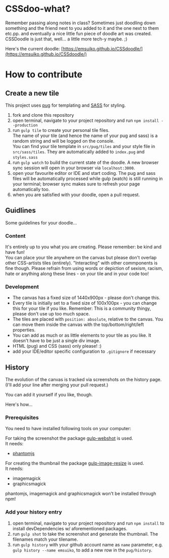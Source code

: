 # CSSdoo-what?

Remember passing along notes in class? Sometimes just doodling down something and the friend next to you added to it and the one next to them etc.pp. and eventually a nice little fun piece of doodle art was created.
CSSDoodle is just that, well... a little more tech-y maybe. ;)

Here's the current doodle: [https://emsuiko.github.io/CSSdoodle/](https://emsuiko.github.io/CSSdoodle/)

# How to contribute

## Create a new tile

This project uses [pug](https://pugjs.org/api/getting-started.html) for templating and [SASS](https://sass-lang.com/) for styling.

1. fork and clone this repository
2. open terminal, navigate to your project repository and run `npm install --production`
3. run `gulp tile` to create your personal tile files.  
The name of your tile (and hence the name of your pug and sass) is a random string and will be logged on the console.  
You can find your tile template in `src/pug/tiles` and your style file in `src/sass/tiles`. They are automatically added to `index.pug` and `styles.sass`
4. run `gulp watch` to build the current state of the doodle. A new browser sync session will open in your browser via `localhost:3000`.
5. open your favourite editor or IDE and start coding. The pug and sass files will be automatically processed while gulp (watch) is still running in your terminal; browser sync makes sure to refresh your page automatically too.
6. when you are satisfied with your doodle, open a pull request.

## Guidlines
Some guidelines for your doodle...

### Content
It's entirely up to you what you are creating. Please remember: be kind and have fun!  
You can place your tile anywhere on the canvas but please don't overlap other CSS-artists tiles (entirely). "Interacting" with other commponents is fine though.
Please refrain from using words or depiction of sexism, racism, hate or anything along these lines - on your tile and in your code too!

### Development
- The canvas has a fixed size of 1440x900px - please don't change this.
- Every tile is initially set to a fixed size of 100x100px - you can change this for your tile if you like. Remember: This is a community thingy, please don't use up too much space.
- The tiles are placed with `position: absolute`, relative to the canvas. You can move them inside the canvas with the top/bottom/right/left properties.
- You can add as much or as little elements to your tile as you like. It doesn't have to be just a single div image.
- HTML (pug) and CSS (sass) only please! :)
- add your IDE/editor specific configuration to `.gitignore` if necessary

## History

The evolution of the canvas is tracked via screenshots on the history page. (I'll add your line after merging your pull request.)

You can add it yourself if you like, though.

Here's how...
### Prerequisites
You need to have installed following tools on your computer:

For taking the screenshot the package [gulp-webshot](https://www.npmjs.com/package/gulp-webshot) is used.  
It needs:
- [phantomjs](http://phantomjs.org/)

For creating the thumbnail the package [gulp-image-resize](https://www.npmjs.com/package/gulp-image-resize) is used.  
It needs:
- imagemagick
- graphicsmagick

phantomjs, imagemagick and graphicsmagick won't be installed through npm!

### Add your history entry
1. open terminal, navigate to your project repository and run `npm install` to install devDependencies w/ aforementioned packages.
2. run `gulp shot` to take the screenshot and generate the thumbnail. The filenames match your tilename.
3. run `gulp history` with your github account name as `name` parameter, e.g. `gulp history --name emsuiko`, to add a new row in the `pug/history`. 